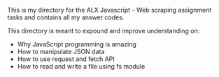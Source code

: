 This is my directory for the ALX Javascript - Web scraping assignment tasks and contains all my answer codes.

This directory is meant to expound and improve understanding on:
- Why JavaScript programming is amazing
- How to manipulate JSON data
- How to use request and fetch API
- How to read and write a file using fs module
